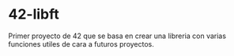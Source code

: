 # 42-libft
Primer proyecto de 42 que se basa en crear una libreria con varias funciones utiles de cara a futuros proyectos.
